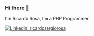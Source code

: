 ### Hi there 👋

I'm Ricardo Rosa, I'm a PHP Programmer.
<!--
**ricardosergio81/ricardosergio81** is a ✨ _special_ ✨ repository because its `README.md` (this file) appears on your GitHub profile.

Here are some ideas to get you started:

- 🔭 I’m currently working on ...
- 🌱 I’m currently learning ...
- 👯 I’m looking to collaborate on ...
- 🤔 I’m looking for help with ...
- 💬 Ask me about ...
- 📫 How to reach me: ...
- 😄 Pronouns: ...
- ⚡ Fun fact: ...
-->

[![Linkedin: ricardosergiorosa](https://img.shields.io/badge/LinkedIn-blue?style=flat&logo=linkedin&labelColor=blue&link=https://www.linkedin.com/in/ricardosergiorosa/)](https://www.linkedin.com/in/ricardosergiorosa/)
